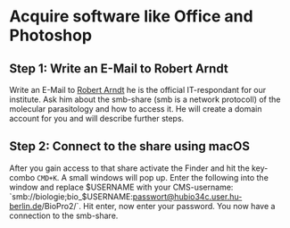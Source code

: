 # Acquire software like Office and Photoshop

## Step 1: Write an E-Mail to Robert Arndt

Write an E-Mail to [Robert Arndt] he is the official IT-respondant for our institute. Ask him about the smb-share (smb is a network protocoll) of the molecular parasitology and how to access it. He will create a domain account for you and will describe further steps.

## Step 2: Connect to the share using macOS

After you gain access to that share activate the Finder and hit the key-combo `CMD+K`. A small windows will pop up. Enter the following into the window and replace $USERNAME with your CMS-username:
`smb://biologie;bio_$USERNAME:passwort@hubio34c.user.hu-berlin.de/BioPro2/`. Hit enter, now enter your password. You now have a connection to the smb-share.

  [Robert Arndt]: mailto:robert.arndt@rz.hu-berlin.de
